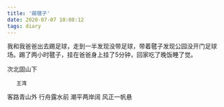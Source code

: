 ```yaml
---
title: '踢毽子'
date: 2020-07-07 10:08:12
tags: diary
---
```

我和我爸爸出去踢足球，走到一半发现没带足球，带着毽子发现公园没开门足球场。踢了两小时毽子，挂在爸爸身上挂了5分钟，回家吃了晚饭睡了觉。


次北固山下

       王湾

客路青山外
行舟露水前
潮平两岸阔
风正一帆悬
